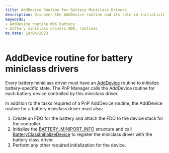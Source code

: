 ```yaml
---
title: AddDevice Routine for Battery Miniclass Drivers
description: Discover the AddDevice routine and its role in initializing battery-specific state for battery miniclass drivers.
keywords:
- AddDevice routine WDK battery
- battery miniclass drivers WDK, routines
ms.date: 10/04/2023
---
```


# AddDevice routine for battery miniclass drivers

Every battery miniclass driver must have an [AddDevice](/windows-hardware/drivers/ddi/wdm/nc-wdm-driver_add_device) routine to initialize battery-specific state. The PnP Manager calls the AddDevice routine for each battery device controlled by this miniclass driver.

In addition to the tasks required of a PnP AddDevice routine, the AddDevice routine for a battery miniclass driver must also:

1. Create an FDO for the battery and attach the FDO to the device stack for the controller.
1. Initialize the [BATTERY_MINIPORT_INFO](/windows/win32/api/batclass/ns-batclass-battery_miniport_info) structure and call [BatteryClassInitializeDevice](/windows/win32/api/batclass/nf-batclass-batteryclassinitializedevice) to register the miniclass driver with the battery class driver.
1. Perform any other required initialization for the device.
